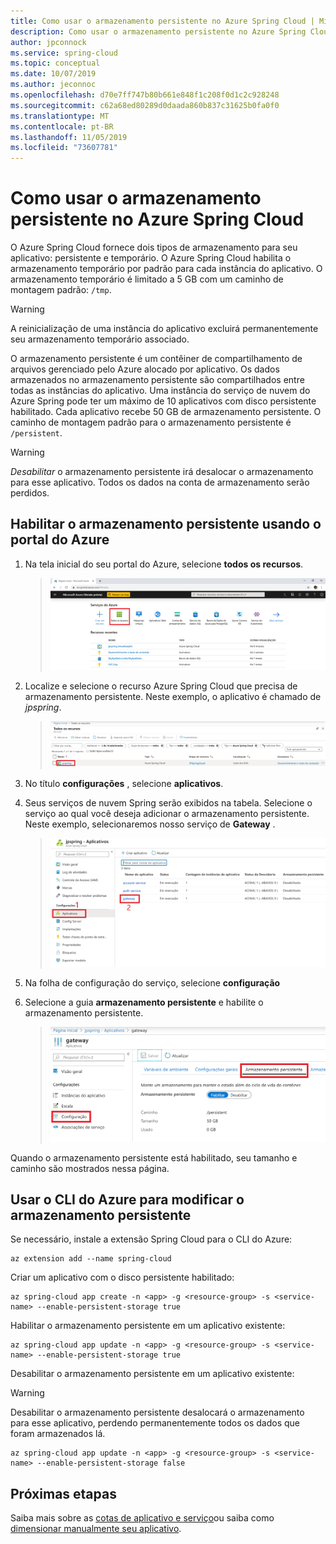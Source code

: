 ```yaml
---
title: Como usar o armazenamento persistente no Azure Spring Cloud | Microsoft Docs
description: Como usar o armazenamento persistente no Azure Spring Cloud
author: jpconnock
ms.service: spring-cloud
ms.topic: conceptual
ms.date: 10/07/2019
ms.author: jeconnoc
ms.openlocfilehash: d70e7ff747b80b661e848f1c208f0d1c2c928248
ms.sourcegitcommit: c62a68ed80289d0daada860b837c31625b0fa0f0
ms.translationtype: MT
ms.contentlocale: pt-BR
ms.lasthandoff: 11/05/2019
ms.locfileid: "73607781"
---
```

# <a name="how-to-use-persistent-storage-in-azure-spring-cloud"></a>Como usar o armazenamento persistente no Azure Spring Cloud

O Azure Spring Cloud fornece dois tipos de armazenamento para seu aplicativo: persistente e temporário.  O Azure Spring Cloud habilita o armazenamento temporário por padrão para cada instância do aplicativo. O armazenamento temporário é limitado a 5 GB com um caminho de montagem padrão: `/tmp`.

> [!WARNING]
> A reinicialização de uma instância do aplicativo excluirá permanentemente seu armazenamento temporário associado.

O armazenamento persistente é um contêiner de compartilhamento de arquivos gerenciado pelo Azure alocado por aplicativo. Os dados armazenados no armazenamento persistente são compartilhados entre todas as instâncias do aplicativo. Uma instância do serviço de nuvem do Azure Spring pode ter um máximo de 10 aplicativos com disco persistente habilitado. Cada aplicativo recebe 50 GB de armazenamento persistente. O caminho de montagem padrão para o armazenamento persistente é `/persistent`.

> [!WARNING]
> *Desabilitar* o armazenamento persistente irá desalocar o armazenamento para esse aplicativo.  Todos os dados na conta de armazenamento serão perdidos. 

## <a name="enable-persistent-storage-using-the-azure-portal"></a>Habilitar o armazenamento persistente usando o portal do Azure

1. Na tela inicial do seu portal do Azure, selecione **todos os recursos**.

     >![Localize o ícone todos os recursos](media/portal-all-resources.jpg)

1. Localize e selecione o recurso Azure Spring Cloud que precisa de armazenamento persistente.  Neste exemplo, o aplicativo é chamado de *jpspring*.

    > ![Localize seu applicationb](media/select-service.jpg)

1. No título **configurações** , selecione **aplicativos**.

1. Seus serviços de nuvem Spring serão exibidos na tabela.  Selecione o serviço ao qual você deseja adicionar o armazenamento persistente.  Neste exemplo, selecionaremos nosso serviço de **Gateway** .

    > ![Selecione seu serviço](media/select-gateway.jpg)

1. Na folha de configuração do serviço, selecione **configuração**

1. Selecione a guia **armazenamento persistente** e habilite o armazenamento persistente.

    > ![Habilitar armazenamento persistente](media/enable-persistent-storage.jpg)

Quando o armazenamento persistente está habilitado, seu tamanho e caminho são mostrados nessa página.

## <a name="use-the-azure-cli-to-modify-persistent-storage"></a>Usar o CLI do Azure para modificar o armazenamento persistente

Se necessário, instale a extensão Spring Cloud para o CLI do Azure:

```azurecli
az extension add --name spring-cloud
```

Criar um aplicativo com o disco persistente habilitado:
 
```azurecli
az spring-cloud app create -n <app> -g <resource-group> -s <service-name> --enable-persistent-storage true
```

Habilitar o armazenamento persistente em um aplicativo existente:

```azurecli
az spring-cloud app update -n <app> -g <resource-group> -s <service-name> --enable-persistent-storage true
``` 

Desabilitar o armazenamento persistente em um aplicativo existente:

> [!WARNING]
> Desabilitar o armazenamento persistente desalocará o armazenamento para esse aplicativo, perdendo permanentemente todos os dados que foram armazenados lá. 

```azurecli
az spring-cloud app update -n <app> -g <resource-group> -s <service-name> --enable-persistent-storage false
```

## <a name="next-steps"></a>Próximas etapas

Saiba mais sobre as [cotas de aplicativo e serviço](spring-cloud-quotas.md)ou saiba como [dimensionar manualmente seu aplicativo](spring-cloud-tutorial-scale-manual.md).